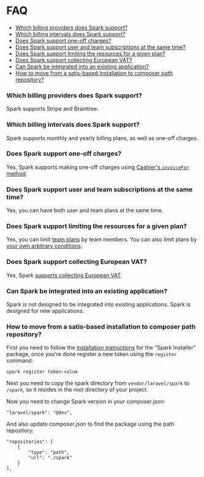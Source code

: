 # FAQ

- [Which billing providers does Spark support?](#billing-providers)
- [Which billing intervals does Spark support?](#billing-intervals)
- [Does Spark support one-off charges?](#one-off)
- [Does Spark support user and team subscriptions at the same time?](#user-and-team-billing)
- [Does Spark support limiting the resources for a given plan?](#limiting-resources)
- [Does Spark support collecting European VAT?](#vat)
- [Can Spark be integrated into an existing application?](#existing)
- [How to move from a satis-based installation to composer path repository?](#move-from-satis-to-path)

<a name="billing-providers"></a>
### Which billing providers does Spark support?

Spark supports Stripe and Braintree.

<a name="billing-intervals"></a>
### Which billing intervals does Spark support?

Spark supports monthly and yearly billing plans, as well as one-off charges.

<a name="one-off"></a>
### Does Spark support one-off charges?

Yes, Spark supports making one-off charges using [Cashier's `invoiceFor` method](https://laravel.com/docs/billing#single-charges).

<a name="user-and-team-billing"></a>
### Does Spark support user and team subscriptions at the same time?

Yes, you can have both user and team plans at the same time.

<a name="limiting-resources"></a>
### Does Spark support limiting the resources for a given plan?

Yes, you can limit [team plans](/docs/4.0/billing#configuring-team-billing-plans) by team members. You can also limit plans by [your own arbitrary conditions](/docs/4.0/billing#constraining-access-to-plans).

<a name="vat"></a>
### Does Spark support collecting European VAT?

Yes, Spark [supports collecting European VAT](/docs/4.0/european-vat).

<a name="existing"></a>
### Can Spark be integrated into an existing application?

Spark is not designed to be integrated into existing applications. Spark is designed for new applications.

<a name="move-from-satis-to-path"></a>
### How to move from a satis-based installation to composer path repository?

First you need to follow the [installation instructions](https://spark.laravel.com/docs/4.0/installation) for the "Spark Installer" package, once you're done register a new token using the `register` command:

    spark register token-value

Next you need to copy the spark directory from `vendor/laravel/spark` to `/spark`, so it resides in the root directory of your project.

Now you need to change Spark version in your composer.json:

    "laravel/spark": "@dev",

And also update composer.json to find the package using the path repository:

    "repositories": [
        {
            "type": "path",
            "url": "./spark"
        }
    ],
